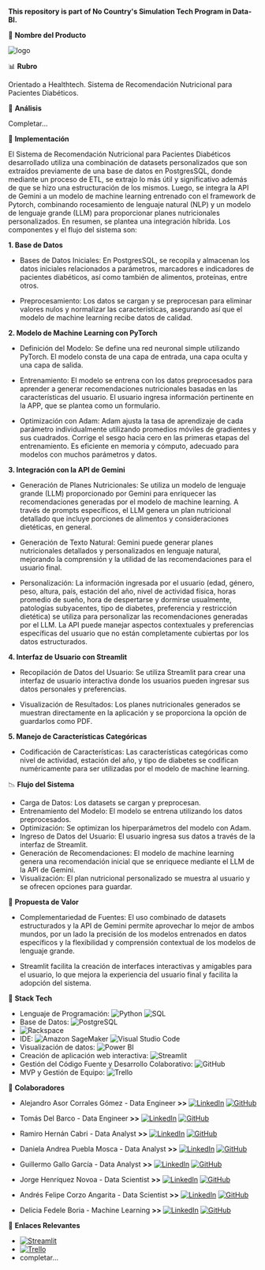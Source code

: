 **This repository is part of No Country's Simulation Tech Program in Data-BI.**

💎 **Nombre del Producto**

![logo](https://github.com/No-Country-simulation/s16-19-ft-data-bi/blob/bf4bb2563273080a8798ecab892a77b0c960606b/DH.png)

📊 **Rubro**

Orientado a Healthtech. Sistema de Recomendación Nutricional para Pacientes Diabéticos.

🍏 **Análisis**

Completar...

🍏 **Implementación**

El Sistema de Recomendación Nutricional para Pacientes Diabéticos desarrollado utiliza una combinación de datasets personalizados que son extraídos previamente de una base de datos en PostgresSQL, donde mediante un proceso de ETL, se extrajo lo más útil y significativo además de que se hizo una estructuración de los mismos.
Luego, se integra la API de Gemini a un modelo de machine learning entrenado con el framework de Pytorch, combinando rocesamiento de lenguaje natural (NLP) y un modelo de lenguaje grande (LLM) para proporcionar planes nutricionales personalizados. En resumen, se plantea una integración híbrida. 
Los componentes y el flujo del sistema son:

**1. Base de Datos**

- Bases de Datos Iniciales: En PostgresSQL, se recopila y almacenan los datos iniciales relacionados a parámetros, marcadores e indicadores de pacientes diabéticos, así como también de alimentos, proteínas, entre otros.
  
- Preprocesamiento: Los datos se cargan y se preprocesan para eliminar valores nulos y normalizar las características, asegurando así que el modelo de machine learning recibe datos de calidad.
  
**2. Modelo de Machine Learning con PyTorch**

- Definición del Modelo: Se define una red neuronal simple utilizando PyTorch. El modelo consta de una capa de entrada, una capa oculta y una capa de salida.
  
- Entrenamiento: El modelo se entrena con los datos preprocesados para aprender a generar recomendaciones nutricionales basadas en las características del usuario. El usuario ingresa información pertinente en la APP, que se plantea como un formulario.
  
- Optimización con Adam: Adam ajusta la tasa de aprendizaje de cada parámetro individualmente utilizando promedios móviles de gradientes y sus cuadrados. Corrige el sesgo hacia cero en las primeras etapas del entrenamiento. Es eficiente en memoria y cómputo, adecuado para modelos con muchos parámetros y datos.

**3. Integración con la API de Gemini**

- Generación de Planes Nutricionales: Se utiliza un modelo de lenguaje grande (LLM) proporcionado por Gemini para enriquecer las recomendaciones generadas por el modelo de machine learning. A través de prompts específicos, el LLM genera un plan nutricional detallado que incluye porciones de alimentos y consideraciones dietéticas, en general.
  
- Generación de Texto Natural: Gemini puede generar planes nutricionales detallados y personalizados en lenguaje natural, mejorando la comprensión y la utilidad de las recomendaciones para el usuario final.
  
- Personalización: La información ingresada por el usuario (edad, género, peso, altura, país, estación del año, nivel de actividad física, horas promedio de sueño, hora de despertarse y dormirse usualmente, patologías subyacentes, tipo de diabetes, preferencia y restricción dietética) se utiliza para personalizar las recomendaciones generadas por el LLM. La API puede manejar aspectos contextuales y preferencias específicas del usuario que no están completamente cubiertas por los datos estructurados.
  
**4. Interfaz de Usuario con Streamlit**

- Recopilación de Datos del Usuario: Se utiliza Streamlit para crear una interfaz de usuario interactiva donde los usuarios pueden ingresar sus datos personales y preferencias.
  
- Visualización de Resultados: Los planes nutricionales generados se muestran directamente en la aplicación y se proporciona la opción de guardarlos como PDF.

**5. Manejo de Características Categóricas**

- Codificación de Características: Las características categóricas como nivel de actividad, estación del año, y tipo de diabetes se codifican numéricamente para ser utilizadas por el modelo de machine learning.

📉 **Flujo del Sistema**

- Carga de Datos: Los datasets se cargan y preprocesan.
- Entrenamiento del Modelo: El modelo se entrena utilizando los datos preprocesados.
- Optimización: Se optimizan los hiperparámetros del modelo con Adam.
- Ingreso de Datos del Usuario: El usuario ingresa sus datos a través de la interfaz de Streamlit.
- Generación de Recomendaciones: El modelo de machine learning genera una recomendación inicial que se enriquece mediante el LLM de la API de Gemini.
- Visualización: El plan nutricional personalizado se muestra al usuario y se ofrecen opciones para guardar.

🦾 **Propuesta de Valor**

- Complementariedad de Fuentes: El uso combinado de datasets estructurados y la API de Gemini permite aprovechar lo mejor de ambos mundos, por un lado la precisión de los modelos entrenados en datos específicos y la flexibilidad y comprensión contextual de los modelos de lenguaje grande.

- Streamlit facilita la creación de interfaces interactivas y amigables para el usuario, lo que mejora la experiencia del usuario final y facilita la adopción del sistema.

🤖 **Stack Tech**

- Lenguaje de Programación: ![Python](https://img.shields.io/badge/Python-3776AB?logo=python&logoColor=white) ![SQL](https://img.shields.io/badge/SQL-4479A1?logo=sql&logoColor=white)
- Base de Datos: ![PostgreSQL](https://img.shields.io/badge/PostgreSQL-336791?logo=postgresql&logoColor=white)
- ![Rackspace](https://img.shields.io/badge/Rackspace-000000?logo=rackspace&logoColor=white)
- IDE: ![Amazon SageMaker](https://img.shields.io/badge/Amazon_SageMaker-232F3E?logo=amazon&logoColor=white) ![Visual Studio Code](https://img.shields.io/badge/Visual_Studio_Code-007ACC?logo=visual-studio-code&logoColor=white)
- Visualización de datos: ![Power BI](https://img.shields.io/badge/Power_BI-F2C811?logo=power-bi&logoColor=white)
- Creación de aplicación web interactiva: ![Streamlit](https://img.shields.io/badge/Streamlit-FF4B4B?logo=streamlit&logoColor=white)
- Gestión del Código Fuente y Desarrollo Colaborativo: ![GitHub](https://img.shields.io/badge/GitHub-100000?logo=github&logoColor=white)
- MVP y Gestión de Equipo: ![Trello](https://img.shields.io/badge/Trello-0079BF?logo=trello&logoColor=white)

🧩 **Colaboradores**

- Alejandro Asor Corrales Gómez - Data Engineer **>>** [![LinkedIn](https://img.shields.io/badge/LinkedIn-0077B5?logo=linkedin&logoColor=white)](https://www.linkedin.com/in/aacg/) [![GitHub](https://img.shields.io/badge/GitHub-100000?logo=github&logoColor=white)](https://github.com/AlejandroAsor/)

- Tomás Del Barco - Data Engineer **>>** [![LinkedIn](https://img.shields.io/badge/LinkedIn-0077B5?logo=linkedin&logoColor=white)](https://www.linkedin.com/in/tomás-del-barco-b74337229/) [![GitHub](https://img.shields.io/badge/GitHub-100000?logo=github&logoColor=white)](https://github.com/tDelbarco/)

- Ramiro Hernán Cabri - Data Analyst **>>** [![LinkedIn](https://img.shields.io/badge/LinkedIn-0077B5?logo=linkedin&logoColor=white)](https://www.linkedin.com/in/ramiro-hernan-cabri-93063523b/) [![GitHub](https://img.shields.io/badge/GitHub-100000?logo=github&logoColor=white)](https://github.com/RamiroCabri1/)

- Daniela Andrea Puebla Mosca - Data Analyst **>>** [![LinkedIn](https://img.shields.io/badge/LinkedIn-0077B5?logo=linkedin&logoColor=white)](https://www.linkedin.com/in/daniela-pueblam31) [![GitHub](https://img.shields.io/badge/GitHub-100000?logo=github&logoColor=white)](https://github.com/Danny3431/)

- Guillermo Gallo García - Data Analyst **>>** [![LinkedIn](https://img.shields.io/badge/LinkedIn-0077B5?logo=linkedin&logoColor=white)](https://www.linkedin.com/in/guillermo-patricio-gallo-garcia-0a3bb3bb/) [![GitHub](https://img.shields.io/badge/GitHub-100000?logo=github&logoColor=white)](https://github.com/Galo0000/)

- Jorge Henríquez Novoa - Data Scientist **>>** [![LinkedIn](https://img.shields.io/badge/LinkedIn-0077B5?logo=linkedin&logoColor=white)](https://www.linkedin.com/in/jorge-henriquez-novoa) [![GitHub](https://img.shields.io/badge/GitHub-100000?logo=github&logoColor=white)](https://github.com/jorgea-hn/)

- Andrés Felipe Corzo Angarita - Data Scientist **>>** [![LinkedIn](https://img.shields.io/badge/LinkedIn-0077B5?logo=linkedin&logoColor=white)](https://www.linkedin.com/in/andres-felipe-corzo-angarita/) [![GitHub](https://img.shields.io/badge/GitHub-100000?logo=github&logoColor=white)](https://github.com/AndresFCA/)

- Delicia Fedele Boria - Machine Learning **>>** [![LinkedIn](https://img.shields.io/badge/LinkedIn-0077B5?logo=linkedin&logoColor=white)](https://www.linkedin.com/in/deliciafedeleboria/) [![GitHub](https://img.shields.io/badge/GitHub-100000?logo=github&logoColor=white)](https://github.com/defedeleboria/)

🔗 **Enlaces Relevantes**

- [![Streamlit](https://img.shields.io/badge/Streamlit-FF4B4B?logo=streamlit&logoColor=white)](diabeathealthcare.streamlit.app)
- [![Trello](https://img.shields.io/badge/Trello-0079BF?logo=trello&logoColor=white)](https://trello.com/b/nGylF9YE/s16-19-databi)
- completar...
